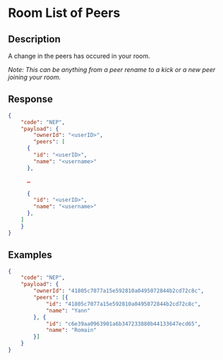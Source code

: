 # Room List of Peers
## Description
A change in the peers has occured in your room.

*Note: This can be anything from a peer rename to a kick or a new peer joining your room.*

## Response

```json
{
	"code": "NEP",
	"payload": {
		"ownerId": "<userID>",
		"peers": [
      {
        "id": "<userID>",
        "name": "<username>"
      },

      …

      {
        "id": "<userID>",
        "name": "<username>"
      },
    ]
	}
}
```

## Examples
```json
{
	"code": "NEP",
	"payload": {
		"ownerId": "41805c7077a15e592810a0495072844b2cd72c8c",
		"peers": [{
			"id": "41805c7077a15e592810a0495072844b2cd72c8c",
			"name": "Yann"
		}, {
			"id": "c6e39aa0963901a6b347233880b44133647ecd65",
			"name": "Romain"
		}]
	}
}
```
